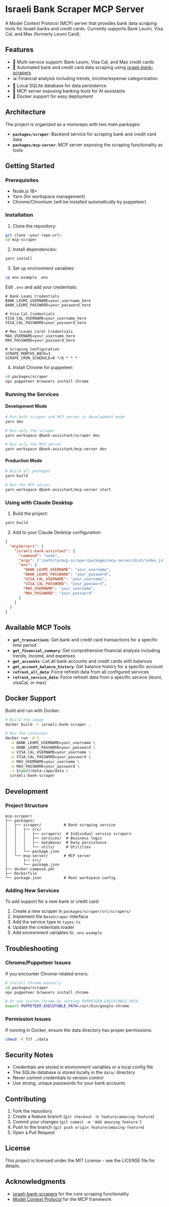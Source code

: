 # Israeli Bank Scraper MCP Server

A Model Context Protocol (MCP) server that provides bank data scraping tools for Israeli banks and credit cards. Currently supports Bank Leumi, Visa Cal, and Max (formerly Leumi Card).

## Features

- 🏦 Multi-service support: Bank Leumi, Visa Cal, and Max credit cards
- 🔄 Automated bank and credit card data scraping using [israeli-bank-scrapers](https://github.com/eshaham/israeli-bank-scrapers)
- 📊 Financial analysis including trends, income/expense categorization
- 💾 Local SQLite database for data persistence
- 🔧 MCP server exposing banking tools for AI assistants
- 🐳 Docker support for easy deployment

## Architecture

The project is organized as a monorepo with two main packages:

- **`packages/scraper`**: Backend service for scraping bank and credit card data
- **`packages/mcp-server`**: MCP server exposing the scraping functionality as tools

## Getting Started

### Prerequisites

- Node.js 18+
- Yarn (for workspace management)
- Chrome/Chromium (will be installed automatically by puppeteer)

### Installation

1. Clone the repository:

```bash
git clone <your-repo-url>
cd mcp-scraper
```

2. Install dependencies:

```bash
yarn install
```

3. Set up environment variables:

```bash
cp env.example .env
```

Edit `.env` and add your credentials:

```env
# Bank Leumi Credentials
BANK_LEUMI_USERNAME=your_username_here
BANK_LEUMI_PASSWORD=your_password_here

# Visa Cal Credentials
VISA_CAL_USERNAME=your_username_here
VISA_CAL_PASSWORD=your_password_here

# Max (Leumi Card) Credentials
MAX_USERNAME=your_username_here
MAX_PASSWORD=your_password_here

# Scraping Configuration
SCRAPE_MONTHS_BACK=3
SCRAPE_CRON_SCHEDULE=0 */6 * * *
```

4. Install Chrome for puppeteer:

```bash
cd packages/scraper
npx puppeteer browsers install chrome
```

### Running the Services

#### Development Mode

```bash
# Run both scraper and MCP server in development mode
yarn dev

# Run only the scraper
yarn workspace @bank-assistant/scraper dev

# Run only the MCP server
yarn workspace @bank-assistant/mcp-server dev
```

#### Production Mode

```bash
# Build all packages
yarn build

# Run the MCP server
yarn workspace @bank-assistant/mcp-server start
```

### Using with Claude Desktop

1. Build the project:

```bash
yarn build
```

2. Add to your Claude Desktop configuration:

```json
{
  "mcpServers": {
    "israeli-bank-assistant": {
      "command": "node",
      "args": ["/path/to/mcp-scraper/packages/mcp-server/dist/index.js"],
      "env": {
        "BANK_LEUMI_USERNAME": "your_username",
        "BANK_LEUMI_PASSWORD": "your_password",
        "VISA_CAL_USERNAME": "your_username",
        "VISA_CAL_PASSWORD": "your_password",
        "MAX_USERNAME": "your_username",
        "MAX_PASSWORD": "your_password"
      }
    }
  }
}
```

## Available MCP Tools

- **`get_transactions`**: Get bank and credit card transactions for a specific time period
- **`get_financial_summary`**: Get comprehensive financial analysis including trends, income, and expenses
- **`get_accounts`**: List all bank accounts and credit cards with balances
- **`get_account_balance_history`**: Get balance history for a specific account
- **`refresh_all_data`**: Force refresh data from all configured services
- **`refresh_service_data`**: Force refresh data from a specific service (leumi, visaCal, or max)

## Docker Support

Build and run with Docker:

```bash
# Build the image
docker build -t israeli-bank-scraper .

# Run the container
docker run -d \
  -e BANK_LEUMI_USERNAME=your_username \
  -e BANK_LEUMI_PASSWORD=your_password \
  -e VISA_CAL_USERNAME=your_username \
  -e VISA_CAL_PASSWORD=your_password \
  -e MAX_USERNAME=your_username \
  -e MAX_PASSWORD=your_password \
  -v $(pwd)/data:/app/data \
  israeli-bank-scraper
```

## Development

### Project Structure

```
mcp-scraper/
├── packages/
│   ├── scraper/          # Bank scraping service
│   │   ├── src/
│   │   │   ├── scrapers/  # Individual service scrapers
│   │   │   ├── services/  # Business logic
│   │   │   ├── database/  # Data persistence
│   │   │   └── utils/     # Utilities
│   │   └── package.json
│   └── mcp-server/       # MCP server
│       ├── src/
│       └── package.json
├── docker-compose.yml
├── Dockerfile
└── package.json          # Root workspace config
```

### Adding New Services

To add support for a new bank or credit card:

1. Create a new scraper in `packages/scraper/src/scrapers/`
2. Implement the `BaseScraper` interface
3. Add the service type to `types.ts`
4. Update the credentials loader
5. Add environment variables to `.env.example`

## Troubleshooting

### Chrome/Puppeteer Issues

If you encounter Chrome-related errors:

```bash
# Install Chrome manually
cd packages/scraper
npx puppeteer browsers install chrome

# Or use system Chrome by setting PUPPETEER_EXECUTABLE_PATH
export PUPPETEER_EXECUTABLE_PATH=/usr/bin/google-chrome
```

### Permission Issues

If running in Docker, ensure the data directory has proper permissions:

```bash
chmod -R 777 ./data
```

## Security Notes

- Credentials are stored in environment variables or a local config file
- The SQLite database is stored locally in the `data/` directory
- Never commit credentials to version control
- Use strong, unique passwords for your bank accounts

## Contributing

1. Fork the repository
2. Create a feature branch (`git checkout -b feature/amazing-feature`)
3. Commit your changes (`git commit -m 'Add amazing feature'`)
4. Push to the branch (`git push origin feature/amazing-feature`)
5. Open a Pull Request

## License

This project is licensed under the MIT License - see the LICENSE file for details.

## Acknowledgments

- [israeli-bank-scrapers](https://github.com/eshaham/israeli-bank-scrapers) for the core scraping functionality
- [Model Context Protocol](https://modelcontextprotocol.io/) for the MCP framework
